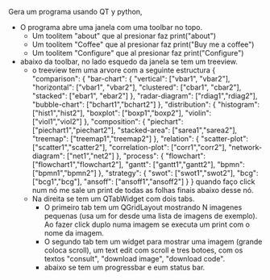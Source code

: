Gera um programa usando QT y python,
- O programa abre uma janela com uma toolbar no topo.
    * Um toolitem "about" que al presionar faz print("about")
    * Um toolitem "Coffee" que al presionar faz print("Buy me a coffee")
    * Um toolitem "Configure" que al presionar faz print("Configure")
- abaixo da toolbar, no lado esquedo da janela se tem um treeview.
    * o treeview tem uma arvore com a seguinte estructura 
    {
        "comparison":
        {
            "bar-chart":
            {
                "vertical":   ["vbar1", "vbar2"],
                "horizontal": ["vbar1", "vbar2"],
                "clustered":  ["cbar1", "cbar2"],
                "stacked":    ["ebar1", "ebar2"]
            },
            "radar-diagram":  ["rdiag1","rdiag2"],
            "bubble-chart":   ["bchart1","bchart2"]
        },
        "distribution":
        {
            "histogram": ["hist1","hist2"],
            "boxplot":   ["boxp1","boxp2"],
            "violin":    ["viol1","viol2"]
        },
        "composition":
        {
            "piechart":     ["piechart1","piechart2"],
            "stacked-area": ["sarea1","sarea2"],
            "treemap":      ["treemap1","treemap2"]
        },
        "relation":
        {
            "scatter-plot":     ["scatter1","scatter2"],
            "correlation-plot": ["corr1","corr2"],
            "network-diagram":  ["net1","net2"]
        },
        "process":
        {
            "flowchart": ["flowchart1","flowchart2"],
            "gantt":     ["gantt1","gantt2"],
            "bpmn":      ["bpmn1","bpmn2"]
        }, 
        "strategy":
        {
            "swot":   ["swot1","swot2"],
            "bcg":    ["bcg1","bcg"],
            "ansoff": ["ansoff1","ansoff2"]
        }
    }
    quando faço click num nó me sale un print de todas as folhas finais abaixo desse nó.
    * Na direita se tem um QTabWidget com dois tabs.
        - O primeiro tab tem um QGridLayout mostrando N imagenes pequenas (usa um for desde uma lista de imagens de exemplo). Ao fazer click duplo numa imagem se executa um print com o nome da imagem.
        - O segundo tab tem um widget para mostrar uma imagem (grande coloca scroll), um text edit com scroll e tres botoes, com os textos "consult", "download image", "download code".
        - abaixo se tem um progressbar e eum status bar.

